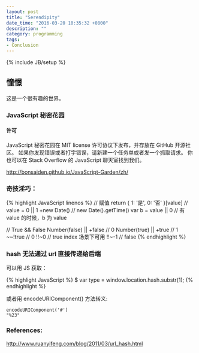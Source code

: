 ```yaml
---
layout: post
title: "Serendipity"
date_time: "2016-03-20 10:35:32 +0800"
description: ""
category: programming
tags:
- Conclusion
---
```

{% include JB/setup %}

## 憧憬

这是一个很有趣的世界。

### JavaScript 秘密花园

#### 许可

JavaScript 秘密花园在 MIT license 许可协议下发布，并存放在 GitHub 开源社区。 如果你发现错误或者打字错误，请新建一个任务单或者发一个抓取请求。 你也可以在 Stack Overflow 的 JavaScript 聊天室找到我们。

<http://bonsaiden.github.io/JavaScript-Garden/zh/>

### 奇技淫巧：

{% highlight JavaScript linenos %}
// 赋值
return { 1: '是', 0: '否' }[value] // value = 0 || 1
+new Date() // new Date().getTime()
var b = value || 0 // 有 value 的时候，b 为 value

// True && False
Number(false) || +false // 0
Number(true) || +true // 1
~~!true // 0
!!~0 // true index 场景下可用
!!~-1 // false
{% endhighlight %}

### hash 无法通过 url 直接传递给后端

可以用 JS 获取：

{% highlight JavaScript %}
$ var type = window.location.hash.substr(1);
{% endhighlight %}

或者用 encodeURIComponent() 方法转义:

    encodeURIComponent('#')
    "%23"

### References:
<http://www.ruanyifeng.com/blog/2011/03/url_hash.html>
